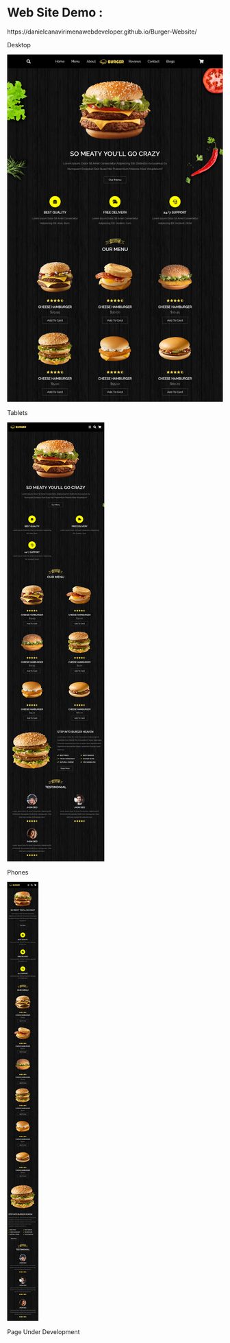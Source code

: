 <h1>Web Site Demo : </h1>

<p>https://danielcanavirimenawebdeveloper.github.io/Burger-Website/</p>

<p>Desktop</p>
<img src="images/imagen.png">

<p>Tablets</p>
<img src="images/imagen2.png">

<p>Phones</p>
<img src="images/imagen3.png">

<p>Page Under Development</p>
